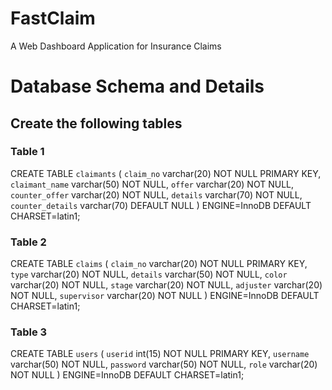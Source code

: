 # FastClaim
A Web Dashboard Application for Insurance Claims

# Database Schema and Details

## Create the following tables

### Table 1

CREATE TABLE `claimants` (
  `claim_no` varchar(20) NOT NULL PRIMARY KEY,
  `claimant_name` varchar(50) NOT NULL,
  `offer` varchar(20) NOT NULL,
  `counter_offer` varchar(20) NOT NULL,
  `details` varchar(70) NOT NULL,
  `counter_details` varchar(70) DEFAULT NULL
) ENGINE=InnoDB DEFAULT CHARSET=latin1;

### Table 2

CREATE TABLE `claims` (
  `claim_no` varchar(20) NOT NULL PRIMARY KEY,
  `type` varchar(20) NOT NULL,
  `details` varchar(50) NOT NULL,
  `color` varchar(20) NOT NULL,
  `stage` varchar(20) NOT NULL,
  `adjuster` varchar(20) NOT NULL,
  `supervisor` varchar(20) NOT NULL
) ENGINE=InnoDB DEFAULT CHARSET=latin1;

### Table 3

CREATE TABLE `users` (
  `userid` int(15) NOT NULL PRIMARY KEY,
  `username` varchar(50) NOT NULL,
  `password` varchar(50) NOT NULL,
  `role` varchar(20) NOT NULL
) ENGINE=InnoDB DEFAULT CHARSET=latin1;

